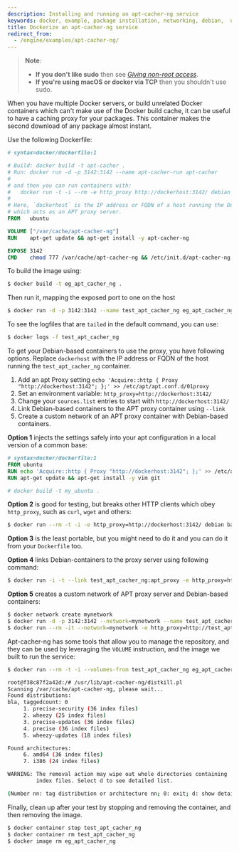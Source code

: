 ```yaml
---
description: Installing and running an apt-cacher-ng service
keywords: docker, example, package installation, networking, debian,  ubuntu
title: Dockerize an apt-cacher-ng service
redirect_from:
  - /engine/examples/apt-cacher-ng/
---
```


> **Note**:
> - **If you don't like sudo** then see
>   [*Giving non-root access*](../engine/install/linux-postinstall.md#manage-docker-as-a-non-root-user).
> - **If you're using macOS or docker via TCP** then you shouldn't use sudo.

When you have multiple Docker servers, or build unrelated Docker
containers which can't make use of the Docker build cache, it can be
useful to have a caching proxy for your packages. This container makes
the second download of any package almost instant.

Use the following Dockerfile:

```dockerfile
# syntax=docker/dockerfile:1

# Build: docker build -t apt-cacher .
# Run: docker run -d -p 3142:3142 --name apt-cacher-run apt-cacher
#
# and then you can run containers with:
#   docker run -t -i --rm -e http_proxy http://dockerhost:3142/ debian bash
#
# Here, `dockerhost` is the IP address or FQDN of a host running the Docker daemon
# which acts as an APT proxy server.
FROM   ubuntu

VOLUME ["/var/cache/apt-cacher-ng"]
RUN    apt-get update && apt-get install -y apt-cacher-ng

EXPOSE 3142
CMD    chmod 777 /var/cache/apt-cacher-ng && /etc/init.d/apt-cacher-ng start && tail -f /var/log/apt-cacher-ng/*
```

To build the image using:

```bash
$ docker build -t eg_apt_cacher_ng .
```

Then run it, mapping the exposed port to one on the host

```bash
$ docker run -d -p 3142:3142 --name test_apt_cacher_ng eg_apt_cacher_ng
```

To see the logfiles that are `tailed` in the default command, you can
use:

```bash
$ docker logs -f test_apt_cacher_ng
```

To get your Debian-based containers to use the proxy, you have
following options. Replace `dockerhost` with the
IP address or FQDN of the host running the `test_apt_cacher_ng`
container.

1. Add an apt Proxy setting
   `echo 'Acquire::http { Proxy "http://dockerhost:3142"; };' >> /etc/apt/apt.conf.d/01proxy`
2. Set an environment variable:
   `http_proxy=http://dockerhost:3142/`
3. Change your `sources.list` entries to start with
   `http://dockerhost:3142/`
4. Link Debian-based containers to the APT proxy container using `--link`
5. Create a custom network of an APT proxy container with Debian-based containers.

**Option 1** injects the settings safely into your apt configuration in
a local version of a common base:

```dockerfile
# syntax=docker/dockerfile:1
FROM ubuntu
RUN echo 'Acquire::http { Proxy "http://dockerhost:3142"; };' >> /etc/apt/apt.conf.d/01proxy
RUN apt-get update && apt-get install -y vim git

# docker build -t my_ubuntu .
```

**Option 2** is good for testing, but breaks other HTTP clients
which obey `http_proxy`, such as `curl`, `wget` and others:

```bash
$ docker run --rm -t -i -e http_proxy=http://dockerhost:3142/ debian bash
```

**Option 3** is the least portable, but you might need to do it and you can do it
from your `Dockerfile` too.

**Option 4** links Debian-containers to the proxy server using following command:

```bash
$ docker run -i -t --link test_apt_cacher_ng:apt_proxy -e http_proxy=http://apt_proxy:3142/ debian bash
```

**Option 5** creates a custom network of APT proxy server and Debian-based containers:

```bash
$ docker network create mynetwork
$ docker run -d -p 3142:3142 --network=mynetwork --name test_apt_cacher_ng eg_apt_cacher_ng
$ docker run --rm -it --network=mynetwork -e http_proxy=http://test_apt_cacher_ng:3142/ debian bash
```

Apt-cacher-ng has some tools that allow you to manage the repository,
and they can be used by leveraging the `VOLUME`
instruction, and the image we built to run the service:

```bash
$ docker run --rm -t -i --volumes-from test_apt_cacher_ng eg_apt_cacher_ng bash

root@f38c87f2a42d:/# /usr/lib/apt-cacher-ng/distkill.pl
Scanning /var/cache/apt-cacher-ng, please wait...
Found distributions:
bla, taggedcount: 0
     1. precise-security (36 index files)
     2. wheezy (25 index files)
     3. precise-updates (36 index files)
     4. precise (36 index files)
     5. wheezy-updates (18 index files)

Found architectures:
     6. amd64 (36 index files)
     7. i386 (24 index files)

WARNING: The removal action may wipe out whole directories containing
         index files. Select d to see detailed list.

(Number nn: tag distribution or architecture nn; 0: exit; d: show details; r: remove tagged; q: quit): q
```

Finally, clean up after your test by stopping and removing the
container, and then removing the image.

```bash
$ docker container stop test_apt_cacher_ng
$ docker container rm test_apt_cacher_ng
$ docker image rm eg_apt_cacher_ng
```

